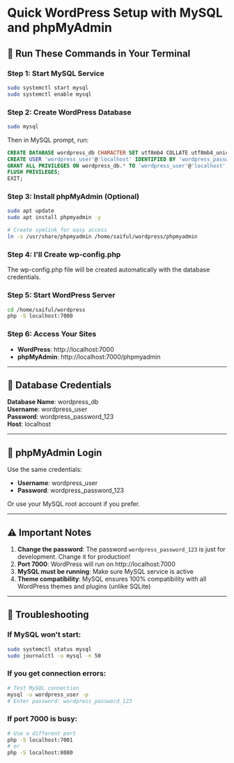 # Quick WordPress Setup with MySQL and phpMyAdmin

## 🚀 Run These Commands in Your Terminal

### Step 1: Start MySQL Service
```bash
sudo systemctl start mysql
sudo systemctl enable mysql
```

### Step 2: Create WordPress Database
```bash
sudo mysql
```

Then in MySQL prompt, run:
```sql
CREATE DATABASE wordpress_db CHARACTER SET utf8mb4 COLLATE utf8mb4_unicode_ci;
CREATE USER 'wordpress_user'@'localhost' IDENTIFIED BY 'wordpress_password_123';
GRANT ALL PRIVILEGES ON wordpress_db.* TO 'wordpress_user'@'localhost';
FLUSH PRIVILEGES;
EXIT;
```

### Step 3: Install phpMyAdmin (Optional)
```bash
sudo apt update
sudo apt install phpmyadmin -y

# Create symlink for easy access
ln -s /usr/share/phpmyadmin /home/saiful/wordpress/phpmyadmin
```

### Step 4: I'll Create wp-config.php
The wp-config.php file will be created automatically with the database credentials.

### Step 5: Start WordPress Server
```bash
cd /home/saiful/wordpress
php -S localhost:7000
```

### Step 6: Access Your Sites
- **WordPress**: http://localhost:7000
- **phpMyAdmin**: http://localhost:7000/phpmyadmin

---

## 📝 Database Credentials

**Database Name**: wordpress_db  
**Username**: wordpress_user  
**Password**: wordpress_password_123  
**Host**: localhost

---

## 🔐 phpMyAdmin Login

Use the same credentials:
- **Username**: wordpress_user
- **Password**: wordpress_password_123

Or use your MySQL root account if you prefer.

---

## ⚠️ Important Notes

1. **Change the password**: The password `wordpress_password_123` is just for development. Change it for production!
2. **Port 7000**: WordPress will run on http://localhost:7000
3. **MySQL must be running**: Make sure MySQL service is active
4. **Theme compatibility**: MySQL ensures 100% compatibility with all WordPress themes and plugins (unlike SQLite)

---

## 🐛 Troubleshooting

### If MySQL won't start:
```bash
sudo systemctl status mysql
sudo journalctl -u mysql -n 50
```

### If you get connection errors:
```bash
# Test MySQL connection
mysql -u wordpress_user -p
# Enter password: wordpress_password_123
```

### If port 7000 is busy:
```bash
# Use a different port
php -S localhost:7001
# or
php -S localhost:8080
```

